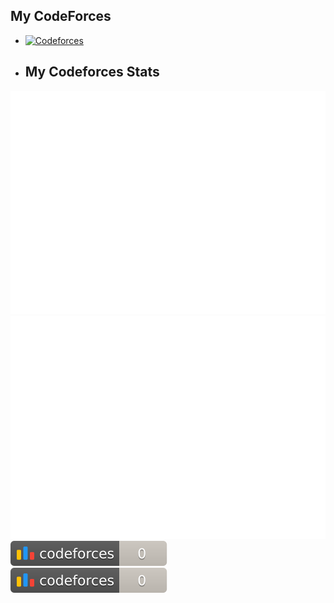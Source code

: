 ## My CodeForces

- [![Codeforces](https://img.shields.io/badge/Codeforces-Profile-blue)](https://codeforces.com/profile/mirza123)

- ## My Codeforces Stats


<a href="https://github.com/iamirzashowvik/cf_stats">
<img src="https://raw.githubusercontent.com/iamirzashowvik/cf_stats/main/output/light_card.svg#gh-dark-mode-only" />
<img src="https://raw.githubusercontent.com/iamirzashowvik/cf_stats/main/output/light_card.svg"/>
</a>
<br/>
<a href="https://github.com/iamirzashowvik/cf_stats">
<img src="https://raw.githubusercontent.com/iamirzashowvik/cf_stats/main/output/max_rating.svg" />
<img src="https://raw.githubusercontent.com/iamirzashowvik/cf_stats/main/output/rating.svg" />
</a>


